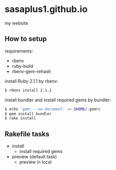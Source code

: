 # sasaplus1.github.io

my website

## How to setup

requirements:

- rbenv
- ruby-build
- rbenv-gem-rehash

install Ruby 2.1.1 by rbenv:

```sh
$ rbenv install 2.1.1
```

install bundler and install required gems by bundler:

```sh
$ echo 'gem: --no-document' >> $HOME/.gemrc
$ gem install bundler
$ rake install
```

## Rakefile tasks

- install
  - install required gems
- preview (default task)
  - preview in local
